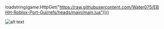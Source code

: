 loadstring(game:HttpGet("https://raw.githubusercontent.com/Water075/EBHH-Roblox-Port-Gui/refs/heads/main/main.lua"))()




![alt text](https://i.ibb.co/cSvzL9BN/EBHH1-0-0-FUCKERS.png)
